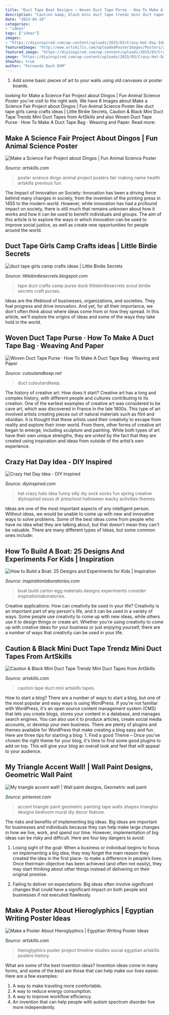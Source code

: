 ```yaml
---
title: "Duct Tape Boat Designs ~ Woven Duct Tape Purse · How To Make A Duct Tape Bag · Weaving And Paper"
description: "Caution &amp; black mini duct tape trendz mini duct tapes from artskills"
date: "2023-04-19"
categories:
- "ideas"
tags: ["ideas"]
images:
- "https://diyinspired.com/wp-content/uploads/2015/03/Crazy-Hat-Day-Ideas-for-School.jpg"
featuredImage: "http://www.artskills.com/UploadedPosterImages/Posters/Zoom/vMxEDW.jpg"
featured_image: "https://diyinspired.com/wp-content/uploads/2015/03/Crazy-Hat-Day-Ideas-for-School.jpg"
image: "https://diyinspired.com/wp-content/uploads/2015/03/Crazy-Hat-Day-Ideas-for-School.jpg"
ShowToc: true
author: "Fernando Dach DVM"
---
```



1) Add some basic pieces of art to your walls using old canvases or poster boards.

	

		
looking for Make a Science Fair Project about Dingos | Fun Animal Science Poster you've visit to the right web. We have 8 Images about Make a Science Fair Project about Dingos | Fun Animal Science Poster like duct tape girls camp crafts ideas | Little Birdie Secrets, Caution &amp; Black Mini Duct Tape Trendz Mini Duct Tapes from ArtSkills and also Woven Duct Tape Purse · How To Make A Duct Tape Bag · Weaving and Paper. Read more:
		
    
## Make A Science Fair Project About Dingos | Fun Animal Science Poster

<img loading=lazy src="http://www.artskills.com/UploadedPosterImages/Posters/Zoom/119560.jpg" onerror="this.onerror=null;this.src='https://tse1.mm.bing.net/th?id=OIP.H_VPhfJ-bthJLrGbaPr6RQHaF0&amp;pid=15.1';" alt="Make a Science Fair Project about Dingos | Fun Animal Science Poster">

_Source: artskills.com_

>poster science dingo animal project posters fair making name health artskills previous fun. 

	

The Impact of Innovation on Society:
Innovation has been a driving force behind many changes in society, from the invention of the printing press in 1455 to the modern world. However, while innovation has had a profound impact on society, there is still much that remains unknown about how it works and how it can be used to benefit individuals and groups. The aim of this article is to explore the ways in which innovation can be used to improve social justice, as well as create new opportunities for people around the world.

    
## Duct Tape Girls Camp Crafts ideas | Little Birdie Secrets

<img loading=lazy src="https://2.bp.blogspot.com/-9sXr1cNN3VE/Ud0ROU8yu-I/AAAAAAAAN2w/3gonW7rMfxQ/s1600/duck+duct+tape+purses.jpg" onerror="this.onerror=null;this.src='https://tse1.mm.bing.net/th?id=OIP.bP6jdpfqi0yo2lhHRMz9lgHaLK&amp;pid=15.1';" alt="duct tape girls camp crafts ideas | Little Birdie Secrets">

_Source: littlebirdiesecrets.blogspot.com_

>tape duct crafts camp purse duck littlebirdiesecrets scout birdie secrets craft purses. 

	

Ideas are the lifeblood of businesses, organizations, and societies. They fuel progress and drive innovation. And yet, for all their importance, we don't often think about where ideas come from or how they spread. In this article, we'll explore the origins of ideas and some of the ways they take hold in the world.

    
## Woven Duct Tape Purse · How To Make A Duct Tape Bag · Weaving And Paper

<img loading=lazy src="https://images.coplusk.net/project_images/98449/image/Pink-Zebra_Purse_1311469541.jpg" onerror="this.onerror=null;this.src='https://tse2.mm.bing.net/th?id=OIP.S1kgfllZ7WvjotY0TF5hmQHaJ4&amp;pid=15.1';" alt="Woven Duct Tape Purse · How To Make A Duct Tape Bag · Weaving and Paper">

_Source: cutoutandkeep.net_

>duct cutoutandkeep. 

	

The history of creative art: How does it start?
Creative art has a long and complex history, with different people and cultures contributing to its creation. One of the earliest examples of creative art was considered to be cave art, which was discovered in France in the late 1800s. This type of art involved artists creating pieces out of natural materials such as flint and obsidian. It is thought that these artists used their creativity to escape from reality and explore their inner world. From there, other forms of creative art began to emerge, including sculpture and painting. While both types of art have their own unique strengths, they are united by the fact that they are created using inspiration and ideas from outside of the artist’s own experience.

    
## Crazy Hat Day Idea - DIY Inspired

<img loading=lazy src="https://diyinspired.com/wp-content/uploads/2015/03/Crazy-Hat-Day-Ideas-for-School.jpg" onerror="this.onerror=null;this.src='https://tse2.mm.bing.net/th?id=OIP.ujCu5EjGE2WTivIpZotdQgHaLJ&amp;pid=15.1';" alt="Crazy Hat Day Idea - DIY Inspired">

_Source: diyinspired.com_

>hat crazy hats idea funny silly diy sock socks fun spring creative diyinspired seuss dr preschool halloween wacky activities themes. 

	

Ideas are one of the most important aspects of any intelligent person. Without ideas, we would be unable to come up with new and innovative ways to solve problems. Some of the best ideas come from people who have no idea what they are talking about, but that doesn't mean they can't be valuable. There are many different types of Ideas, but some common ones include:

    
## How To Build A Boat: 25 Designs And Experiments For Kids | Inspiration

<img loading=lazy src="https://inspirationlaboratories.com/wp-content/uploads/2015/04/egg-carton-boat.jpg" onerror="this.onerror=null;this.src='https://tse3.mm.bing.net/th?id=OIP.Cu33mpX62faBZxTg-8JDOAHaHa&amp;pid=15.1';" alt="How to Build a Boat: 25 Designs and Experiments for Kids | Inspiration">

_Source: inspirationlaboratories.com_

>boat build carton egg materials designs experiments consider inspirationlaboratories. 

	

Creative applications: How can creativity be used in your life?
Creativity is an important part of any person's life, and it can be used in a variety of ways. Some people use creativity to come up with new ideas, while others use it to design things or create art. Whether you're using creativity to come up with creative ideas for your business or just enjoying yourself, there are a number of ways that creativity can be used in your life.

    
## Caution &amp; Black Mini Duct Tape Trendz Mini Duct Tapes From ArtSkills

<img loading=lazy src="https://artskills.com/UploadedPosterImages/PosterProducts/Zoom/zoom-1-cautionblack_800px.jpg" onerror="this.onerror=null;this.src='https://tse4.mm.bing.net/th?id=OIP.ugTb4YPFxrp3F-BDBOmSfgHaHa&amp;pid=15.1';" alt="Caution &amp; Black Mini Duct Tape Trendz Mini Duct Tapes from ArtSkills">

_Source: artskills.com_

>caution tape duct mini artskills tapes. 

	

How to start a blog?
There are a number of ways to start a blog, but one of the most popular and easy ways is using WordPress. If you're not familiar with WordPress, it's an open source content management system (CMS) that lets you create blogs, stores your content in a database, and manages search engines. You can also use it to produce articles, create social media accounts, or develop your own business. There are plenty of plugins and themes available for WordPress that make creating a blog easy and fun. Here are three tips for starting a blog: 1. Find a good Theme – Once you've chosen the right theme for your blog, it's time to find some good plugins to add on top. This will give your blog an overall look and feel that will appeal to your audience. 
    
## My Triangle Accent Wall! | Wall Paint Designs, Geometric Wall Paint

<img loading=lazy src="https://i.pinimg.com/736x/ee/b3/64/eeb364abd8d870648aa054ed27aebd0c--accent-walls-panama.jpg" onerror="this.onerror=null;this.src='https://tse2.mm.bing.net/th?id=OIP.VEuIJOifJRUal8RXzAJdcwHaFh&amp;pid=15.1';" alt="My triangle accent wall! | Wall paint designs, Geometric wall paint">

_Source: pinterest.com_

>accent triangle paint geometric painting tape walls shapes triangles designs bedroom mural diy decor feature. 

	

The risks and benefits of implementing big ideas.
Big ideas are important for businesses and individuals because they can help make large changes in how we live, work, and spend our time. However, implementation of big ideas can be risky and difficult. Here are four key dangers to avoid:
1. Losing sight of the goal: When a business or individual begins to focus on implementing a big idea, they may forget the main reason they created the idea in the first place- to make a difference in people’s lives. Once theirmain objective has been achieved (and often not easily), they may start thinking about other things instead of delivering on their original promise.

2. Failing to deliver on expectations: Big ideas often involve significant changes that could have a significant impact on both people and businesses if not executed flawlessly.

    
## Make A Poster About Hieroglyphics | Egyptian Writing Poster Ideas

<img loading=lazy src="http://www.artskills.com/UploadedPosterImages/Posters/Zoom/vMxEDW.jpg" onerror="this.onerror=null;this.src='https://tse4.mm.bing.net/th?id=OIP.cU4r_bBd_JzaKgzHBFX_1QHaJl&amp;pid=15.1';" alt="Make a Poster About Hieroglyphics | Egyptian Writing Poster Ideas">

_Source: artskills.com_

>hieroglyphics poster project timeline studies social egyptian artskills posters history. 

	

What are some of the best invention ideas?
Invention ideas come in many forms, and some of the best are those that can help make our lives easier. Here are a few examples: 
1. A way to make traveling more comfortable. 
2. A way to reduce energy consumption. 
3. A way to improve workflow efficiency. 
4. An invention that can help people with autism spectrum disorder live more independently.

